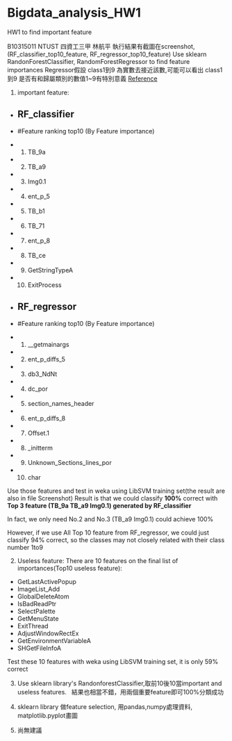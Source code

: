 # Bigdata_analysis_HW1
HW1 to find important feature

B10315011 NTUST 四資工三甲 林航平
執行結果有截圖在screenshot,(RF_classifier_top10_feature, RF_regressor_top10_feature)
Use sklearn RandonForestClassifier, RandomForestRegressor to find feature importances
Regressor假設 class1到9 為實數去接近該數,可能可以看出 class1到9 是否有和歸屬類別的數值1~9有特別意義
[Reference](http://scikit-learn.org/stable/auto_examples/ensemble/plot_forest_importances.html)

1. important feature: 
 * ## RF_classifier
 * #Feature ranking top10 (By Feature importance)
 * 1. TB_9a	
 * 2. TB_a9	
 * 3. Img0.1
 * 4. ent_p_5	
 * 5. TB_b1
 * 6. TB_71	
 * 7. ent_p_8	
 * 8. TB_ce	
 * 9. GetStringTypeA	
 * 10. ExitProcess

 * ## RF_regressor
 * #Feature ranking top10 (By Feature importance)
 * 1. __getmainargs	
 * 2. ent_p_diffs_5
 * 3. db3_NdNt	
 * 4. dc_por	
 * 5. section_names_header	
 * 6. ent_p_diffs_8	
 * 7. Offset.1	
 * 8. _initterm	
 * 9. Unknown_Sections_lines_por	
 * 10. char

 Use those features and test in weka using LibSVM training set(the result are also in file Screenshot)
 Result is that we could classify **100%** correct with **Top 3 feature (TB_9a	TB_a9	Img0.1) generated by RF_classifier**
 
 In fact, we only need No.2 and No.3 (TB_a9	Img0.1) could achieve 100%
 
 However, if we use All Top 10 feature from RF_regressor, we could just classify 94% correct, so the classes may not closely related with their class number 1to9 
 
2. Useless feature:
 There are 10 features on the final list of importances(Top10 useless feature): 
 + GetLastActivePopup	
 + ImageList_Add	
 + GlobalDeleteAtom	
 + IsBadReadPtr	
 + SelectPalette	
 + GetMenuState	
 + ExitThread	
 + AdjustWindowRectEx 
 + GetEnvironmentVariableA	
 + SHGetFileInfoA
 
 Test these 10 features with weka using LibSVM training set, it is only 59% correct
 
3. Use sklearn library's RandonforestClassifier,取前10後10當important and useless features.
   結果也相當不錯，用兩個重要feature即可100%分類成功
   
4. sklearn library 做feature selection, 用pandas,numpy處理資料, matplotlib.pyplot畫圖

5. 尚無建議
